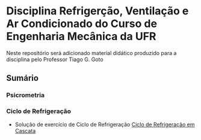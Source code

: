 # Disciplina Refrigerção, Ventilação e Ar Condicionado do Curso de Engenharia Mecânica da UFR
Neste repositório será adicionado material didático produzido para a disciplina pelo Professor Tiago G. Goto

## Sumário

### Psicrometria

### Ciclo de Refrigeração

* Solução de exercício de Ciclo de Refrigeração [Ciclo de Refrigeração em Cascata](ciclo_de_refrigeração_11_60.ipynb)

